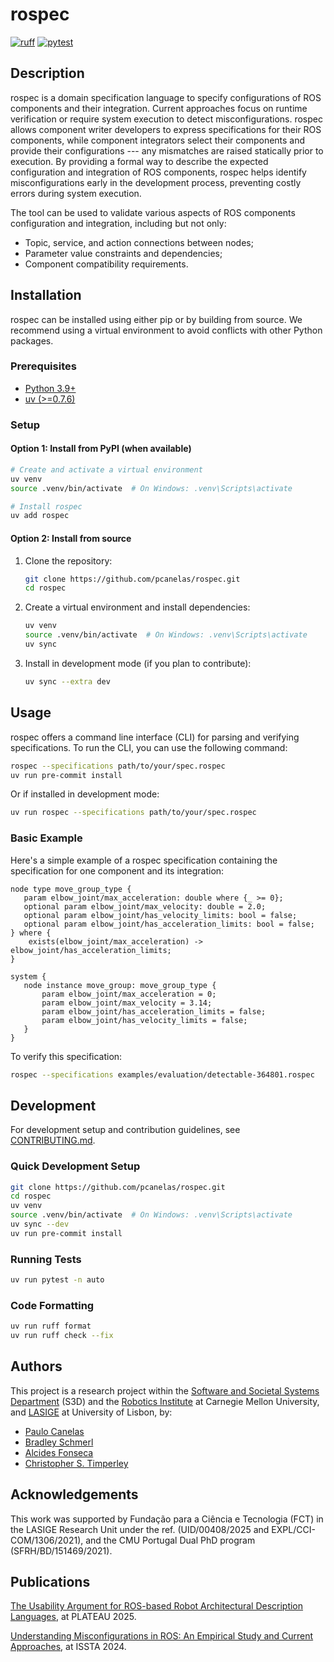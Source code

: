 # rospec

[![ruff](https://github.com/pcanelas/rospec/actions/workflows/ruff.yaml/badge.svg)](https://github.com/pcanelas/rospec/actions/workflows/ruff.yaml)
[![pytest](https://github.com/pcanelas/rospec/actions/workflows/pytest.yaml/badge.svg)](https://github.com/pcanelas/rospec/actions/workflows/pytest.yaml)

## Description

rospec is a domain specification language to specify configurations of ROS components and their integration.
Current approaches focus on runtime verification or require system execution to detect misconfigurations.
rospec allows component writer developers to express specifications for their ROS components, while component integrators
select their components and provide their configurations --- any mismatches are raised statically prior to execution.
By providing a formal way to describe the expected configuration and integration of ROS components, rospec helps identify
misconfigurations early in the development process, preventing costly errors during system execution.

The tool can be used to validate various aspects of ROS components configuration and integration, including but not only:

- Topic, service, and action connections between nodes;
- Parameter value constraints and dependencies;
- Component compatibility requirements.

## Installation

rospec can be installed using either pip or by building from source. We recommend
using a virtual environment to avoid conflicts with other Python packages.

### Prerequisites

- [Python 3.9+](https://www.python.org/downloads/)
- [uv (>=0.7.6)](https://docs.astral.sh/uv/getting-started/installation/)

### Setup

#### Option 1: Install from PyPI (when available)

```bash
# Create and activate a virtual environment
uv venv
source .venv/bin/activate  # On Windows: .venv\Scripts\activate

# Install rospec
uv add rospec
```

#### Option 2: Install from source

1. Clone the repository:

   ```bash
   git clone https://github.com/pcanelas/rospec.git
   cd rospec
   ```

2. Create a virtual environment and install dependencies:

   ```bash
   uv venv
   source .venv/bin/activate  # On Windows: .venv\Scripts\activate
   uv sync
   ```

3. Install in development mode (if you plan to contribute):

   ```bash
   uv sync --extra dev
   ```

## Usage

rospec offers a command line interface (CLI) for parsing and verifying specifications.
To run the CLI, you can use the following command:

```bash
rospec --specifications path/to/your/spec.rospec
uv run pre-commit install
```

Or if installed in development mode:

```bash
uv run rospec --specifications path/to/your/spec.rospec
```

### Basic Example

Here's a simple example of a rospec specification containing the specification for one component and its integration:

```
node type move_group_type {
   param elbow_joint/max_acceleration: double where {_ >= 0};
   optional param elbow_joint/max_velocity: double = 2.0;
   optional param elbow_joint/has_velocity_limits: bool = false;
   optional param elbow_joint/has_acceleration_limits: bool = false;
} where {
    exists(elbow_joint/max_acceleration) -> elbow_joint/has_acceleration_limits;
}

system {
   node instance move_group: move_group_type {
       param elbow_joint/max_acceleration = 0;
       param elbow_joint/max_velocity = 3.14;
       param elbow_joint/has_acceleration_limits = false;
       param elbow_joint/has_velocity_limits = false;
   }
}
```

To verify this specification:

```bash
rospec --specifications examples/evaluation/detectable-364801.rospec
```

## Development

For development setup and contribution guidelines, see [CONTRIBUTING.md](CONTRIBUTING.md).

### Quick Development Setup

```bash
git clone https://github.com/pcanelas/rospec.git
cd rospec
uv venv
source .venv/bin/activate  # On Windows: .venv\Scripts\activate
uv sync --dev
uv run pre-commit install
```

### Running Tests

```bash
uv run pytest -n auto
```

### Code Formatting

```bash
uv run ruff format
uv run ruff check --fix
```

## Authors

This project is a research project within the [Software and Societal Systems Department](https://s3d.cmu.edu/) (S3D)
and the [Robotics Institute](https://www.ri.cmu.edu/) at Carnegie Mellon University, and [LASIGE](https://lasige.pt/)
at University of Lisbon, by:

- [Paulo Canelas](https://pcanelas.com/)
- [Bradley Schmerl](https://www.cs.cmu.edu/~schmerl/)
- [Alcides Fonseca](https://wiki.alcidesfonseca.com/)
- [Christopher S. Timperley](https://chris.timperley.info/)

## Acknowledgements

This work was supported by Fundação para a Ciência e Tecnologia (FCT) in the LASIGE Research Unit under the ref.
(UID/00408/2025 and EXPL/CCI-COM/1306/2021), and the CMU Portugal Dual PhD program (SFRH/BD/151469/2021).

## Publications

[The Usability Argument for ROS-based Robot Architectural Description Languages](https://acme.able.cs.cmu.edu/pubs/uploads/pdf/2024_plateau_rospecusabilityCanelas_RospecADL_2025.pdf),
at PLATEAU 2025.

[Understanding Misconfigurations in ROS: An Empirical Study and Current Approaches](https://doi.org/10.1145/3650212.3680350/),
at ISSTA 2024.
